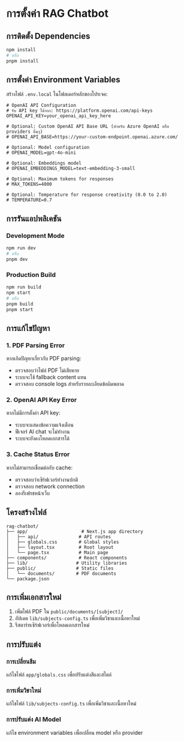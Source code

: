 # การตั้งค่า RAG Chatbot

## การติดตั้ง Dependencies

```bash
npm install
# หรือ
pnpm install
```

## การตั้งค่า Environment Variables

สร้างไฟล์ `.env.local` ในโฟลเดอร์หลักของโปรเจค:

```env
# OpenAI API Configuration
# รับ API key ได้จาก: https://platform.openai.com/api-keys
OPENAI_API_KEY=your_openai_api_key_here

# Optional: Custom OpenAI API Base URL (สำหรับ Azure OpenAI หรือ providers อื่นๆ)
# OPENAI_API_BASE=https://your-custom-endpoint.openai.azure.com/

# Optional: Model configuration
# OPENAI_MODEL=gpt-4o-mini

# Optional: Embeddings model
# OPENAI_EMBEDDINGS_MODEL=text-embedding-3-small

# Optional: Maximum tokens for responses
# MAX_TOKENS=4000

# Optional: Temperature for response creativity (0.0 to 2.0)
# TEMPERATURE=0.7
```

## การรันแอปพลิเคชัน

### Development Mode
```bash
npm run dev
# หรือ
pnpm dev
```

### Production Build
```bash
npm run build
npm start
# หรือ
pnpm build
pnpm start
```

## การแก้ไขปัญหา

### 1. PDF Parsing Error
หากเกิดปัญหาเกี่ยวกับ PDF parsing:
- ตรวจสอบว่าไฟล์ PDF ไม่เสียหาย
- ระบบจะใช้ fallback content แทน
- ตรวจสอบ console logs สำหรับรายละเอียดข้อผิดพลาด

### 2. OpenAI API Key Error
หากไม่มีการตั้งค่า API key:
- ระบบจะแสดงข้อความแจ้งเตือน
- ฟีเจอร์ AI chat จะไม่ทำงาน
- ระบบจะยังคงโหลดเอกสารได้

### 3. Cache Status Error
หากไม่สามารถเชื่อมต่อกับ cache:
- ตรวจสอบว่าเซิร์ฟเวอร์ทำงานปกติ
- ตรวจสอบ network connection
- ลองรีเฟรชหน้าเว็บ

## โครงสร้างไฟล์

```
rag-chatbot/
├── app/                    # Next.js app directory
│   ├── api/               # API routes
│   ├── globals.css        # Global styles
│   ├── layout.tsx         # Root layout
│   └── page.tsx           # Main page
├── components/            # React components
├── lib/                  # Utility libraries
├── public/               # Static files
│   └── documents/        # PDF documents
└── package.json
```

## การเพิ่มเอกสารใหม่

1. เพิ่มไฟล์ PDF ใน `public/documents/[subject]/`
2. อัปเดต `lib/subjects-config.ts` เพื่อเพิ่มวิชาและเนื้อหาใหม่
3. รีสตาร์ทเซิร์ฟเวอร์เพื่อโหลดเอกสารใหม่

## การปรับแต่ง

### การเปลี่ยนธีม
แก้ไขไฟล์ `app/globals.css` เพื่อปรับแต่งสีและสไตล์

### การเพิ่มวิชาใหม่
แก้ไขไฟล์ `lib/subjects-config.ts` เพื่อเพิ่มวิชาและเนื้อหาใหม่

### การปรับแต่ง AI Model
แก้ไข environment variables เพื่อเปลี่ยน model หรือ provider 
